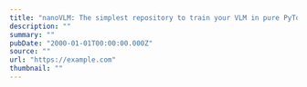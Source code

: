 ```yaml
---
title: "nanoVLM: The simplest repository to train your VLM in pure PyTorch"
description: ""
summary: ""
pubDate: "2000-01-01T00:00:00.000Z"
source: ""
url: "https://example.com"
thumbnail: ""
---
```


